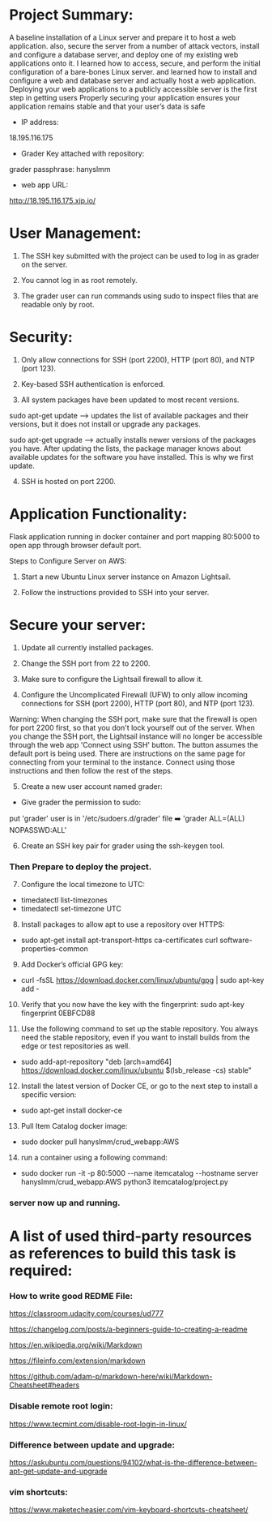# Project Summary:

A baseline installation of a Linux server and prepare it to host a web application. also, secure the server from a number of attack vectors, install and configure a database server, and deploy one of my existing web applications onto it. I learned how to access, secure, and perform the initial configuration of a bare-bones Linux server. and learned how to install and configure a web and database server and actually host a web application. Deploying your web applications to a publicly accessible server is the first step in getting users Properly securing your application ensures your application remains stable and that your user’s data is safe

* IP address:

18.195.116.175

* Grader Key attached with repository:

grader passphrase: hanyslmm

* web app URL:

http://18.195.116.175.xip.io/

# User Management:

1. The SSH key submitted with the project can be used to log in as grader on the server.

2. You cannot log in as root remotely.

3. The grader user can run commands using sudo to inspect files that are readable only by root.

# Security:

1. Only allow connections for SSH (port 2200), HTTP (port 80), and NTP (port 123).

2. Key-based SSH authentication is enforced.

3. All system packages have been updated to most recent versions.

sudo apt-get update --> updates the list of available packages and their versions,
but it does not install or upgrade any packages.

sudo apt-get upgrade --> actually installs newer versions of the packages you have.
After updating the lists, the package manager knows about available updates
for the software you have installed. This is why we first update.

4. SSH is hosted on port 2200.

# Application Functionality:

Flask application running in docker container and port mapping 80:5000 to open app through browser default port.

Steps to Configure Server on AWS:

1. Start a new Ubuntu Linux server instance on Amazon Lightsail.

2. Follow the instructions provided to SSH into your server.

# Secure your server:

1. Update all currently installed packages.

2. Change the SSH port from 22 to 2200.

3. Make sure to configure the Lightsail firewall to allow it.

4. Configure the Uncomplicated Firewall (UFW) to only allow incoming connections for SSH (port 2200), HTTP (port 80), and NTP (port 123).

Warning: When changing the SSH port, make sure that the firewall is open for port 2200 first, so that you don't lock yourself out of the server. When you change the SSH port, the Lightsail instance will no longer be accessible through the web app 'Connect using SSH' button. The button assumes the default port is being used. There are instructions on the same page for connecting from your terminal to the instance. Connect using those instructions and then follow the rest of the steps.

5. Create a new user account named grader:

* Give grader the permission to sudo:

put 'grader' user is in '/etc/sudoers.d/grader' file :arrow_right: 'grader ALL=(ALL) NOPASSWD:ALL'

6. Create an SSH key pair for grader using the ssh-keygen tool.

### Then Prepare to deploy the project.

7. Configure the local timezone to UTC:

* timedatectl list-timezones
* timedatectl set-timezone UTC

8. Install packages to allow apt to use a repository over HTTPS:
* sudo apt-get install 
apt-transport-https 
ca-certificates 
curl 
software-properties-common

9. Add Docker’s official GPG key:

* curl -fsSL https://download.docker.com/linux/ubuntu/gpg | sudo apt-key add - 

10. Verify that you now have the key with the fingerprint: 
sudo apt-key fingerprint 0EBFCD88

11. Use the following command to set up the stable repository. You always need the stable repository, even if you want to install builds from the edge or test repositories as well. 

* sudo add-apt-repository 
"deb [arch=amd64] https://download.docker.com/linux/ubuntu 
$(lsb_release -cs) 
stable"

12. Install the latest version of Docker CE, or go to the next step to install a specific version:
* sudo apt-get install docker-ce

13. Pull Item Catalog docker image:
* sudo docker pull hanyslmm/crud_webapp:AWS

14. run a container using a following command:

* sudo docker run -it -p 80:5000 --name itemcatalog --hostname server hanyslmm/crud_webapp:AWS python3 itemcatalog/project.py

### server now up and running.

# A list of used third-party resources as references to build this task is required:

### How to write good REDME File:

https://classroom.udacity.com/courses/ud777

https://changelog.com/posts/a-beginners-guide-to-creating-a-readme

https://en.wikipedia.org/wiki/Markdown

https://fileinfo.com/extension/markdown

https://github.com/adam-p/markdown-here/wiki/Markdown-Cheatsheet#headers

### Disable remote root login:

https://www.tecmint.com/disable-root-login-in-linux/

### Difference between update and upgrade:

https://askubuntu.com/questions/94102/what-is-the-difference-between-apt-get-update-and-upgrade

### vim shortcuts:

https://www.maketecheasier.com/vim-keyboard-shortcuts-cheatsheet/
